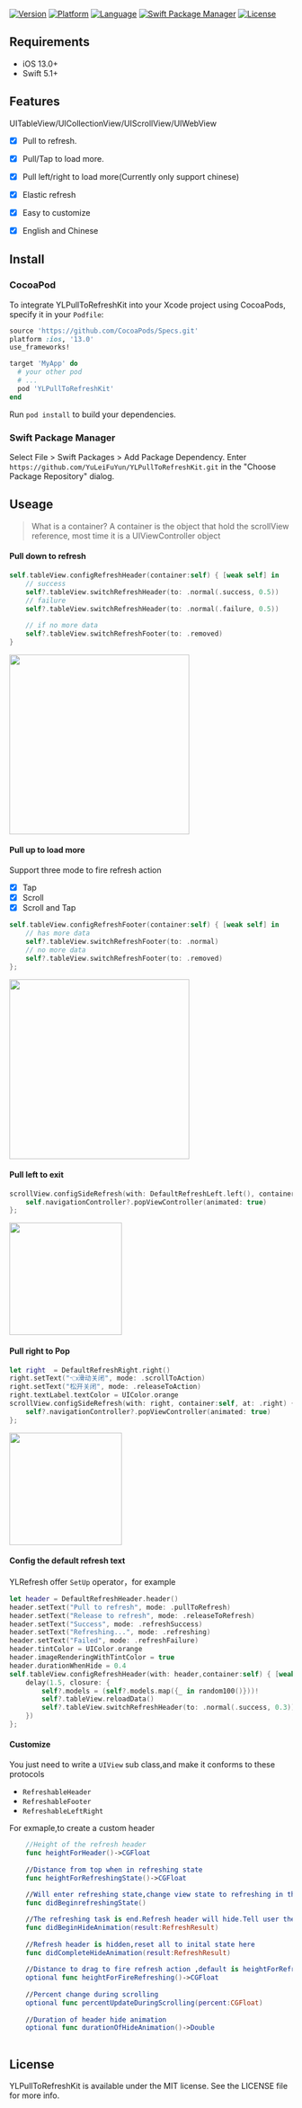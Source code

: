 <p align="center">

 [![Version](https://img.shields.io/cocoapods/v/PullToRefreshKit.svg?style=flat)](http://cocoapods.org/pods/YLPullToRefreshKit)  [![Platform](http://img.shields.io/badge/platform-ios-blue.svg?style=flat
)](https://developer.apple.com/iphone/index.action)
 [![Language](http://img.shields.io/badge/language-swift-brightgreen.svg?style=flat
)](https://developer.apple.com/swift)
[![Swift Package Manager](https://img.shields.io/badge/SPM-compatible-orange.svg)](https://swift.org/package-manager)
[![License](http://img.shields.io/badge/license-MIT-lightgrey.svg?style=flat
)](http://mit-license.org)



## Requirements

- iOS 13.0+
- Swift 5.1+



## Features

UITableView/UICollectionView/UIScrollView/UIWebView

- [x] Pull to refresh.
- [x] Pull/Tap to load more.
- [x] Pull left/right to load more(Currently only support chinese)
- [x] Elastic refresh 
- [x] Easy to customize
- [x] English and Chinese



## Install

### CocoaPod

To integrate YLPullToRefreshKit into your Xcode project using CocoaPods, specify it in your `Podfile`:

```ruby
source 'https://github.com/CocoaPods/Specs.git'
platform :ios, '13.0'
use_frameworks!

target 'MyApp' do
  # your other pod
  # ...
  pod 'YLPullToRefreshKit'
end
```

Run `pod install` to build your dependencies.

### Swift Package Manager

Select File > Swift Packages > Add Package Dependency. Enter `https://github.com/YuLeiFuYun/YLPullToRefreshKit.git` in the "Choose Package Repository" dialog.



## Useage

> What is a container?
> A container is the object that hold the scrollView reference, most time it is a UIViewController object

#### Pull down to refresh


```swift i
self.tableView.configRefreshHeader(container:self) { [weak self] in
    // success
    self?.tableView.switchRefreshHeader(to: .normal(.success, 0.5))
    // failure
    self?.tableView.switchRefreshHeader(to: .normal(.failure, 0.5))
    
    // if no more data
    self?.tableView.switchRefreshFooter(to: .removed)
}
```

<img src="https://raw.github.com/LeoMobileDeveloper/PullToRefreshKit/master/Screenshot/gif1.gif" width="320">

#### Pull up to load more

Support three mode to fire refresh action  

- [x] Tap
- [x] Scroll
- [x] Scroll and Tap

```swift
self.tableView.configRefreshFooter(container:self) { [weak self] in
	// has more data
    self?.tableView.switchRefreshFooter(to: .normal)
    // no more data
    self?.tableView.switchRefreshFooter(to: .removed)
};
```

<img src="https://raw.github.com/LeoMobileDeveloper/PullToRefreshKit/master/Screenshot/gif2.gif" width="320">

#### Pull left to exit

```swift
scrollView.configSideRefresh(with: DefaultRefreshLeft.left(), container:self, at: .left) {
    self.navigationController?.popViewController(animated: true)
};
```

<img src="https://raw.github.com/LeoMobileDeveloper/PullToRefreshKit/master/Screenshot/gif3.gif" width="200">

#### Pull right to Pop

```swift
let right  = DefaultRefreshRight.right()
right.setText("👈滑动关闭", mode: .scrollToAction)
right.setText("松开关闭", mode: .releaseToAction)
right.textLabel.textColor = UIColor.orange
scrollView.configSideRefresh(with: right, container:self, at: .right) { [weak self] in
    self?.navigationController?.popViewController(animated: true)
};
```

<img src="https://raw.github.com/LeoMobileDeveloper/PullToRefreshKit/master/Screenshot/gif4.gif" width="200">

#### Config the default refresh text

YLRefresh offer `SetUp` operator，for example

```swift
let header = DefaultRefreshHeader.header()
header.setText("Pull to refresh", mode: .pullToRefresh)
header.setText("Release to refresh", mode: .releaseToRefresh)
header.setText("Success", mode: .refreshSuccess)
header.setText("Refreshing...", mode: .refreshing)
header.setText("Failed", mode: .refreshFailure)
header.tintColor = UIColor.orange
header.imageRenderingWithTintColor = true
header.durationWhenHide = 0.4
self.tableView.configRefreshHeader(with: header,container:self) { [weak self] in
    delay(1.5, closure: {
        self?.models = (self?.models.map({_ in random100()}))!
        self?.tableView.reloadData()
        self?.tableView.switchRefreshHeader(to: .normal(.success, 0.3))
    })
};
```

#### Customize

You just need to write a `UIView` sub class,and make it conforms to these protocols

- `RefreshableHeader`
- `RefreshableFooter`
- `RefreshableLeftRight` 

For exmaple,to create a custom header

``` swift
    //Height of the refresh header
    func heightForHeader()->CGFloat
    
    //Distance from top when in refreshing state
    func heightForRefreshingState()->CGFloat
   
    //Will enter refreshing state,change view state to refreshing in this function
    func didBeginrefreshingState()

    //The refreshing task is end.Refresh header will hide.Tell user the refreshing result here.
    func didBeginHideAnimation(result:RefreshResult)
    
    //Refresh header is hidden,reset all to inital state here
    func didCompleteHideAnimation(result:RefreshResult)
    
    //Distance to drag to fire refresh action ,default is heightForRefreshingState
    optional func heightForFireRefreshing()->CGFloat
    
    //Percent change during scrolling
    optional func percentUpdateDuringScrolling(percent:CGFloat)
    
    //Duration of header hide animation
    optional func durationOfHideAnimation()->Double
    
```



## License

YLPullToRefreshKit is available under the MIT license. See the LICENSE file for more info.